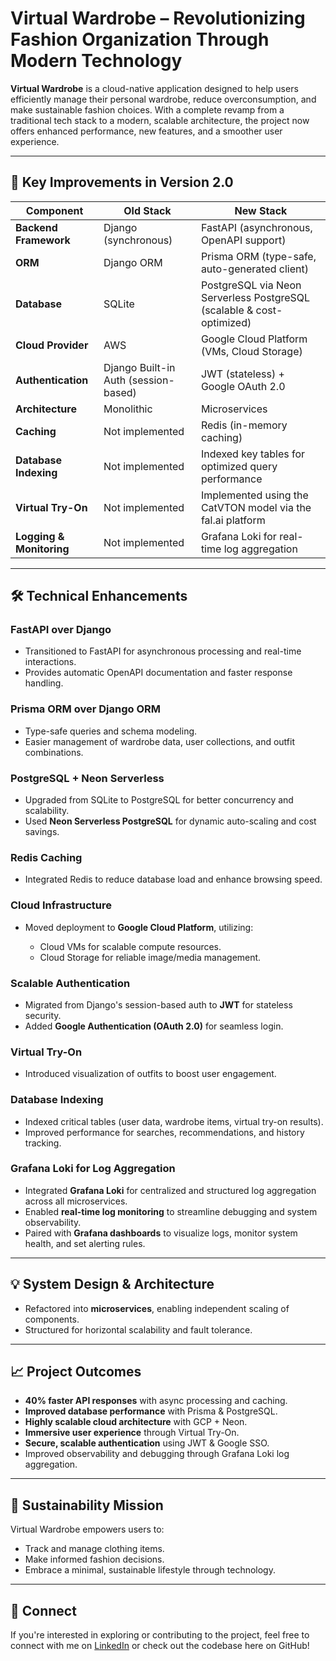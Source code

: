 # Virtual Wardrobe – Revolutionizing Fashion Organization Through Modern Technology

**Virtual Wardrobe** is a cloud-native application designed to help users efficiently manage their personal wardrobe, reduce overconsumption, and make sustainable fashion choices. With a complete revamp from a traditional tech stack to a modern, scalable architecture, the project now offers enhanced performance, new features, and a smoother user experience.

---

## 🚀 Key Improvements in Version 2.0

| **Component**            | **Old Stack**                        | **New Stack**                                                         |
|--------------------------|--------------------------------------|-----------------------------------------------------------------------|
| **Backend Framework**    | Django (synchronous)                 | FastAPI (asynchronous, OpenAPI support)                               |
| **ORM**                  | Django ORM                           | Prisma ORM (type-safe, auto-generated client)                         |
| **Database**             | SQLite                               | PostgreSQL via Neon Serverless PostgreSQL (scalable & cost-optimized) |
| **Cloud Provider**       | AWS                                  | Google Cloud Platform (VMs, Cloud Storage)                            |
| **Authentication**       | Django Built-in Auth (session-based) | JWT (stateless) + Google OAuth 2.0                                    |
| **Architecture**         | Monolithic                           | Microservices                                                         |
| **Caching**              | Not implemented                      | Redis (in-memory caching)                                             |
| **Database Indexing**    | Not implemented                      | Indexed key tables for optimized query performance                    |
| **Virtual Try-On**       | Not implemented                      | Implemented using the CatVTON model via the fal.ai platform           |
| **Logging & Monitoring** | Not implemented                      | Grafana Loki for real-time log aggregation                            |

---

## 🛠️ Technical Enhancements

### FastAPI over Django

- Transitioned to FastAPI for asynchronous processing and real-time interactions.
- Provides automatic OpenAPI documentation and faster response handling.

### Prisma ORM over Django ORM

- Type-safe queries and schema modeling.
- Easier management of wardrobe data, user collections, and outfit combinations.

### PostgreSQL + Neon Serverless

- Upgraded from SQLite to PostgreSQL for better concurrency and scalability.
- Used **Neon Serverless PostgreSQL** for dynamic auto-scaling and cost savings.

### Redis Caching

- Integrated Redis to reduce database load and enhance browsing speed.

### Cloud Infrastructure

- Moved deployment to **Google Cloud Platform**, utilizing:

  - Cloud VMs for scalable compute resources.
  - Cloud Storage for reliable image/media management.

### Scalable Authentication

- Migrated from Django's session-based auth to **JWT** for stateless security.
- Added **Google Authentication (OAuth 2.0)** for seamless login.

### Virtual Try-On

- Introduced visualization of outfits to boost user engagement.

### Database Indexing

- Indexed critical tables (user data, wardrobe items, virtual try-on results).
- Improved performance for searches, recommendations, and history tracking.

### Grafana Loki for Log Aggregation

- Integrated **Grafana Loki** for centralized and structured log aggregation across all microservices.
- Enabled **real-time log monitoring** to streamline debugging and system observability.
- Paired with **Grafana dashboards** to visualize logs, monitor system health, and set alerting rules.

---

## 💡 System Design & Architecture

- Refactored into **microservices**, enabling independent scaling of components.
- Structured for horizontal scalability and fault tolerance.

---

## 📈 Project Outcomes

- **40% faster API responses** with async processing and caching.
- **Improved database performance** with Prisma & PostgreSQL.
- **Highly scalable cloud architecture** with GCP + Neon.
- **Immersive user experience** through Virtual Try-On.
- **Secure, scalable authentication** using JWT & Google SSO.
- Improved observability and debugging through Grafana Loki log aggregation.

---

## 🌿 Sustainability Mission

Virtual Wardrobe empowers users to:

- Track and manage clothing items.
- Make informed fashion decisions.
- Embrace a minimal, sustainable lifestyle through technology.

---

## 🔗 Connect

If you're interested in exploring or contributing to the project, feel free to connect with me on [LinkedIn](https://www.linkedin.com/in/anirudh248) or check out the codebase here on GitHub!
